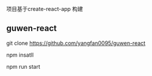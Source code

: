  项目基于create-react-app 构建

 ## guwen-react


git clone https://github.com/yangfan0095/guwen-react

npm insatll

npm run start

